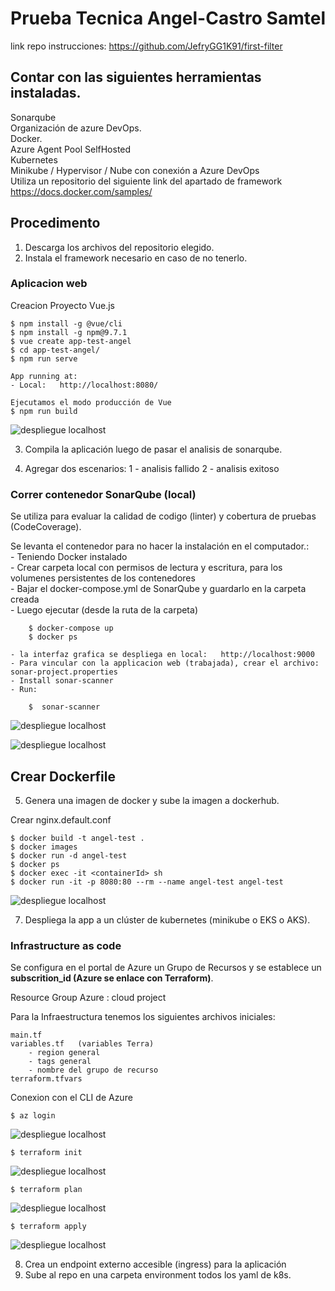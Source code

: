 # Prueba Tecnica Angel-Castro Samtel

link repo instrucciones: https://github.com/JefryGG1K91/first-filter

## Contar con las siguientes herramientas instaladas.

Sonarqube  
Organización de azure DevOps.  
Docker.  
Azure Agent Pool SelfHosted   
Kubernetes   
Minikube / Hypervisor / Nube con conexión a Azure DevOps   
Utiliza un repositorio del siguiente link del apartado de framework https://docs.docker.com/samples/ 

## Procedimento

1. Descarga los archivos del repositorio elegido.  
2. Instala el framework necesario en caso de no tenerlo. 

### Aplicacion web
Creacion Proyecto Vue.js


    $ npm install -g @vue/cli
    $ npm install -g npm@9.7.1
    $ vue create app-test-angel
    $ cd app-test-angel/
    $ npm run serve

    App running at:
    - Local:   http://localhost:8080/ 

    Ejecutamos el modo producción de Vue
    $ npm run build


![despliegue localhost](https://github.com/acastroLML/prueba-angel-castro-samtel/blob/main/img-evidences/app_despleg_localhost.png)


3. Compila la aplicación luego de pasar el analisis de sonarqube.  

4. Agregar dos escenarios:
    1 - analisis fallido
    2 - analisis exitoso  


### Correr contenedor SonarQube (local)

Se utiliza para evaluar la calidad de codigo (linter) y cobertura de pruebas (CodeCoverage). 

Se levanta el contenedor para no hacer la instalación en el computador.:  
    - Teniendo Docker instalado    
    - Crear carpeta local con permisos de lectura y escritura, para los volumenes persistentes de los contenedores    
    - Bajar el docker-compose.yml de SonarQube y guardarlo en la carpeta creada  
    - Luego ejecutar (desde la ruta de la carpeta)   

        $ docker-compose up
        $ docker ps

    - la interfaz grafica se despliega en local:   http://localhost:9000  
    - Para vincular con la applicacion web (trabajada), crear el archivo: sonar-project.properties   
    - Install sonar-scanner   
    - Run:   

        $  sonar-scanner

![despliegue localhost](https://github.com/acastroLML/prueba-angel-castro-samtel/blob/main/img-evidences/docker-compose-sonar-terminal.png)

![despliegue localhost](https://github.com/acastroLML/prueba-angel-castro-samtel/blob/main/img-evidences/AngelSonar.png)


## Crear Dockerfile

5. Genera una imagen de docker y sube la imagen a dockerhub. 

Crear nginx.default.conf  

    $ docker build -t angel-test . 
    $ docker images
    $ docker run -d angel-test 
    $ docker ps
    $ docker exec -it <containerId> sh
    $ docker run -it -p 8080:80 --rm --name angel-test angel-test


![despliegue localhost](https://github.com/acastroLML/prueba-angel-castro-samtel/blob/main/img-evidences/AngelDocker.png)


7.  Despliega la app a un clúster de kubernetes (minikube o EKS o AKS).

### Infrastructure as code

Se configura en el portal de Azure un Grupo de Recursos y se establece un **subscrition_id (Azure se enlace con Terraform)**.    

Resource Group Azure : cloud project   

Para la Infraestructura tenemos los siguientes archivos iniciales:   

    main.tf   
    variables.tf   (variables Terra)
        - region general
        - tags general
        - nombre del grupo de recurso
    terraform.tfvars  

Conexion con el CLI de Azure  

    $ az login 

![despliegue localhost](https://github.com/acastroLML/prueba-angel-castro-samtel/blob/main/img-evidences/az_login.png)

    $ terraform init


![despliegue localhost](https://github.com/acastroLML/prueba-angel-castro-samtel/blob/main/img-evidences/terraform_init.png)

    $ terraform plan


![despliegue localhost](https://github.com/acastroLML/prueba-angel-castro-samtel/blob/main/img-evidences/terraform_plan.png)


    $ terraform apply


![despliegue localhost](https://github.com/acastroLML/prueba-angel-castro-samtel/blob/main/img-evidences/terraform_apply.png)









8. Crea un endpoint externo accesible (ingress) para la aplicación  
9. Sube al repo en una carpeta environment todos los yaml de k8s. 

